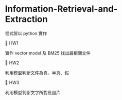 # Information-Retrieval-and-Extraction

程式皆以 python 實作

📌 HW1

實作 vector model  及 BM25 找出最相關文件

📌 HW2 

利用模型判斷文件為真、半真、假

📌 HW3

利用模型判斷文字所對應圖片
